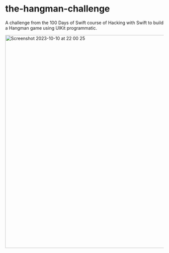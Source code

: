 # the-hangman-challenge
A challenge from the 100 Days of Swift course of Hacking with Swift to build a Hangman game using UIKit programmatic.

<img width="679" alt="Screenshot 2023-10-10 at 22 00 25" src="https://github.com/yugasamuel/the-hangman-challenge/assets/128349047/be657452-1617-45fa-9712-ff7e1f6b9229">
